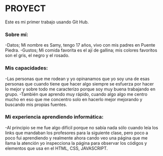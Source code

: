 # PROYECT
Este es mi primer trabajo usando Git Hub.
### Sobre mí:
-Datos;
Mi nombre es Samy, tengo 17 años, vivo con mis padres en Puente Piedra.
-Gustos;
 Mi comida favorita es el ají de gallina; mis colores favoritos son el gris, el negro y el rosado.
### Mis capacidades:
-Las personas que me rodean y yo opinanamos que yo soy una de esas personas que cuando tiene que hacer algo siempre se esfuerza por hacer lo mejor y sobre todo me  caracterizo porque soy muy buena trabajando en grupo.
-También que aprendo muy rápido, cuando algo algo me centro mucho en eso que me concentro solo en hacerlo mejor mejorando y buscando mis propias fuentes.
### Mi experiencia aprendiendo informática:
-Al principio se me fue algo difícil porque no sabía nada sólo cuando leía los links que mandaban los profesores para la siguiente clase, pero poco a poco fui aprendiendo y realmente ahora cando veo una página que me llama la atención yo inspecciona la página para observar los códigos y elementos que usa en el HTML, CSS, JAVASCRIPT.
 
  
